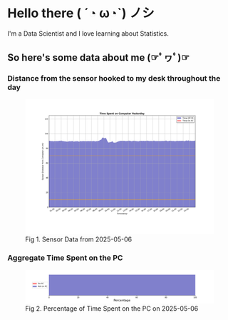 
# Hello there ( ´◔ ω◔`) ノシ

I'm a Data Scientist and I love learning about Statistics.

## So here's some data about me (☞ﾟヮﾟ)☞


### Distance from the sensor hooked to my desk throughout the day
<figure>
  <picture>
    <source media="(prefers-color-scheme: dark)" srcset="Pi/readme/graphs/lineplot/dark-plot-2025-05-06.png">
    <source media="(prefers-color-scheme: light)" srcset="Pi/readme/graphs/lineplot/light-plot-2025-05-06.png">
    <img alt="Shows a black logo in light color mode and a white one in dark color mode." src="Pi/readme/graphs/lineplot/light-plot-2025-05-06.png">
  </picture>
  <figcaption>Fig 1. Sensor Data from 2025-05-06</figcaption>
</figure>



### Aggregate Time Spent on the PC
<figure>
  <picture>
    <source media="(prefers-color-scheme: dark)" srcset="Pi/readme/graphs/barplot/dark-plot-2025-05-06.png">
    <source media="(prefers-color-scheme: light)" srcset="Pi/readme/graphs/barplot/light-plot-2025-05-06.png">
    <img alt="Shows a black logo in light color mode and a white one in dark color mode." src="Pi/readme/graphs/barplot/light-plot-2025-05-06.png">
  </picture>
  <figcaption>Fig 2. Percentage of Time Spent on the PC on 2025-05-06</figcaption>
</figure>
